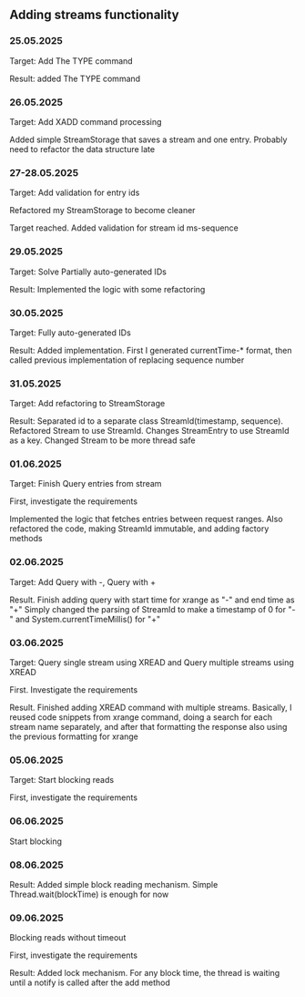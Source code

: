 ## Adding streams functionality

### 25.05.2025
Target: Add The TYPE command

Result: added The TYPE command

### 26.05.2025
Target: Add XADD command processing 

Added simple StreamStorage that saves a stream and one entry. Probably need to refactor the data structure late

### 27-28.05.2025
Target: Add validation for entry ids

Refactored my StreamStorage to become cleaner

Target reached. Added validation for stream id ms-sequence

### 29.05.2025
Target: Solve Partially auto-generated IDs

Result: Implemented the logic with some refactoring

### 30.05.2025
Target: Fully auto-generated IDs

Result: Added implementation. First I generated currentTime-* format, then called previous implementation of replacing sequence number

### 31.05.2025
Target: Add refactoring to StreamStorage

Result: Separated id to a separate class StreamId(timestamp, sequence). Refactored Stream to use StreamId. Changes StreamEntry to use StreamId as a key. Changed Stream to be more thread safe

### 01.06.2025
Target: Finish Query entries from stream

First, investigate the requirements

Implemented the logic that fetches entries between request ranges. Also refactored the code, making StreamId immutable, and adding factory methods

### 02.06.2025
Target: Add Query with -, Query with +

Result. Finish adding query with start time for xrange as "-" and end time as "+"
Simply changed the parsing of StreamId to make a timestamp of 0 for "-" and System.currentTimeMillis() for "+"

### 03.06.2025
Target: Query single stream using XREAD and Query multiple streams using XREAD

First. Investigate the requirements

Result. Finished adding XREAD command with multiple streams. Basically, I reused code snippets from xrange command, doing a search for each stream name separately, and after that formatting the response also using the previous formatting for xrange

### 05.06.2025
Target: Start blocking reads

First, investigate the requirements

### 06.06.2025
Start blocking

### 08.06.2025
Result: Added simple block reading mechanism. Simple Thread.wait(blockTime) is enough for now 

### 09.06.2025
Blocking reads without timeout

First, investigate the requirements

Result: Added lock mechanism. For any block time, the thread is waiting until a notify is called after the add method